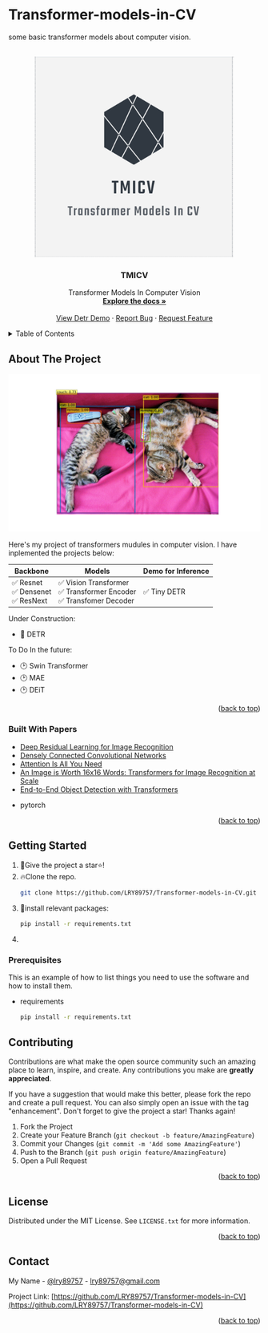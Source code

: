 <div id="top"></div>

# Transformer-models-in-CV
some basic transformer models about computer vision.

<!-- Refer to the badnets-pytorch's readme -->

<!-- [![standard-readme compliant](https://img.shields.io/badge/readme%20style-standard-brightgreen.svg?style=flat-square)](https://github.com/RichardLitt/standard-readme) -->

<!--
*** Thanks for checking out the Best-README-Template. If you have a suggestion
*** that would make this better, please fork the repo and create a pull request
*** or simply open an issue with the tag "enhancement".
*** Don't forget to give the project a star!
*** Thanks again! Now go create something AMAZING! :D
-->



<!-- PROJECT SHIELDS -->
<!--
*** I'm using markdown "reference style" links for readability.
*** Reference links are enclosed in brackets [ ] instead of parentheses ( ).
*** See the bottom of this document for the declaration of the reference variables
*** for contributors-url, forks-url, etc. This is an optional, concise syntax you may use.
*** https://www.markdownguide.org/basic-syntax/#reference-style-links
-->
<!-- [![Contributors][contributors-shield]][contributors-url] -->
<!-- [![Forks][forks-shield]][forks-url] -->
<!-- [![Stargazers][stars-shield]][stars-url] -->
<!-- [![Issues][issues-shield]][issues-url] -->
<!-- [![MIT License][license-shield]][https://github.com/LRY89757/Transformer-models-in-CV/blob/main/LICENSE] -->
<!-- [![LinkedIn][twitter-shield]][linkedin-url] -->
<!-- ![![Twitter](https://twitter.com/lry89757)](https://img.shields.io/badge/<Twitter>-%231DA1F2.svg?style=for-the-badge&logo=Twitter&logoColor=white) -->


<!-- PROJECT LOGO -->
<br />

<div align="center">
  <a href="https://github.com/LRY89757/Transformer-models-in-CV">
    <img src="images/logo.png" alt="Logo" width="400" height="400">
  </a>


<h3 align="center">TMICV</h3>

  <p align="center">
    Transformer Models In Computer Vision
    <br />
    <a href="https://github.com/LRY89757/Transformer-models-in-CV"><strong>Explore the docs »</strong></a>
    <br />
    <br />
    <a href="https://github.com/LRY89757/Transformer-models-in-CV/tree/main/demo">View Detr Demo</a>
    ·
    <a href="https://github.com/LRY89757/Transformer-models-in-CV/issues">Report Bug</a>
    ·
    <a href="https://github.com/LRY89757/Transformer-models-in-CV/issues">Request Feature</a>
  </p>

</div>



<!-- TABLE OF CONTENTS -->

<details>
  <summary>Table of Contents</summary>
  <ol>
    <li>
      <a href="#about-the-project">About The Project</a>
      <ul>
        <li><a href="#built-with">Built With</a></li>
      </ul>
    </li>
    <li>
      <a href="#getting-started">Getting Started</a>
      <!-- <ul>
        <li><a href="#prerequisites">Prerequisites</a></li>
        <li><a href="#installation">Installation</a></li>
      </ul> -->
    </li>
    <li><a href="#usage">Usage</a></li>
    <li><a href="#roadmap">Roadmap</a></li>
    <li><a href="#contributing">Contributing</a></li>
    <li><a href="#license">License</a></li>
    <li><a href="#contact">Contact</a></li>
    <li><a href="#acknowledgments">Acknowledgments</a></li>
  </ol>
</details>




<!-- ABOUT THE PROJECT -->

## About The Project
<!-- ![](demo/detr_demo.jpg) -->
![![Product Name Screen Shot][product-screenshot]](demo/detr_demo.jpg)
<!-- (https://example.com) -->

Here's my project of transformers mudules in computer vision. 
I have inplemented the projects below:

| Backbone | Models              | Demo for Inference |
| -------- | ------------------- | ------------------ |
| ✅ Resnet <br> ✅ Densenet <br> ✅ ResNext | ✅ Vision Transformer <br> ✅ Transformer Encoder <br> ✅ Transfomer Decoder | ✅ Tiny DETR        |


Under Construction:
* 🚧 DETR

To Do In the future:
* 🕑 Swin Transformer
* 🕑 MAE
* 🕑 DEiT

<!-- Here's a blank template to get started: To avoid retyping too much info. Do a search and replace with your text editor for the following: `github_username`, `repo_name`, `twitter_handle`, `linkedin_username`, `email`, `email_client`, `project_title`, `project_description` -->

<p align="right">(<a href="#top">back to top</a>)</p>



### Built With Papers

* [Deep Residual Learning for Image Recognition](https://arxiv.org/abs/2010.11929)
* [Densely Connected Convolutional Networks](https://arxiv.org/abs/1608.06993)
* [Attention Is All You Need](https://arxiv.org/abs/1706.03762)
* [An Image is Worth 16x16 Words: Transformers for Image Recognition at Scale](https://arxiv.org/abs/2010.11929)
* [End-to-End Object Detection with Transformers](https://arxiv.org/abs/2005.12872)

<!-- * [Next.js](https://nextjs.org/)
* [React.js](https://reactjs.org/)
* [Vue.js](https://vuejs.org/)
* [Angular](https://angular.io/)
* [Svelte](https://svelte.dev/)
* [Laravel](https://laravel.com)
* [Bootstrap](https://getbootstrap.com)
* [JQuery](https://jquery.com) -->

* pytorch


<p align="right">(<a href="#top">back to top</a>)</p>



<!-- GETTING STARTED -->

## Getting Started

<!-- This is an example of how you may give instructions on setting up your project locally.
To get a local copy up and running follow these simple example steps. -->

1. 👋Give the project a star⭐!
2. 🔥Clone the repo.
   ```sh
   git clone https://github.com/LRY89757/Transformer-models-in-CV.git
   ```
3. 💼install relevant packages:
   ```sh
   pip install -r requirements.txt
   ```
4. 


### Prerequisites

This is an example of how to list things you need to use the software and how to install them.

* requirements

  ```sh
  pip install -r requirements.txt
  ```
<!-- 
### Installation

1. Get a free API Key at [https://example.com](https://example.com)

2. Clone the repo

   ```sh
   git clone https://github.com/LRY89757/Transformer-models-in-CV.git
   ```

3. Install NPM packages

   ```sh
   npm install
   ```

4. Enter your API in `config.js`

   ```js
   const API_KEY = 'ENTER YOUR API';
   ```

<p align="right">(<a href="#top">back to top</a>)</p>

 -->

<!-- USAGE EXAMPLES -->

<!-- ## Usage -->

<!-- Use this space to show useful examples of how a project can be used. Additional screenshots, code examples and demos work well in this space. You may also link to more resources.

_For more examples, please refer to the [Documentation](https://example.com)_ -->

<!-- ### Download dataset -->




<!-- <p align="right">(<a href="#top">back to top</a>)</p> -->



<!-- ROADMAP -->
<!-- 
## Roadmap

- [ ] Feature 1
- [ ] Feature 2
- [ ] Feature 3
  - [ ] Nested Feature

See the [open issues](https://github.com/LRY89757/Transformer-models-in-CV/issues) for a full list of proposed features (and known issues).

<p align="right">(<a href="#top">back to top</a>)</p>

 -->

<!-- CONTRIBUTING -->

## Contributing

Contributions are what make the open source community such an amazing place to learn, inspire, and create. Any contributions you make are **greatly appreciated**.

If you have a suggestion that would make this better, please fork the repo and create a pull request. You can also simply open an issue with the tag "enhancement".
Don't forget to give the project a star! Thanks again!

1. Fork the Project
2. Create your Feature Branch (`git checkout -b feature/AmazingFeature`)
3. Commit your Changes (`git commit -m 'Add some AmazingFeature'`)
4. Push to the Branch (`git push origin feature/AmazingFeature`)
5. Open a Pull Request

<p align="right">(<a href="#top">back to top</a>)</p>



<!-- LICENSE -->

## License

Distributed under the MIT License. See `LICENSE.txt` for more information.

<p align="right">(<a href="#top">back to top</a>)</p>



<!-- CONTACT -->

## Contact


My Name - [@lry89757](https://twitter.com/lry89757) - lry89757@gmail.com

Project Link: [https://github.com/LRY89757/Transformer-models-in-CV](https://github.com/LRY89757/Transformer-models-in-CV)

<p align="right">(<a href="#top">back to top</a>)</p>



<!-- ACKNOWLEDGMENTS -->
<!-- 
## Acknowledgments

* []()
* []()
* []()

<p align="right">(<a href="#top">back to top</a>)</p>



<!-- MARKDOWN LINKS & IMAGES -->
<!-- https://www.markdownguide.org/basic-syntax/#reference-style-links -->
<!-- [contributors-shield]: https://img.shields.io/github/contributors/github_username/repo_name.svg?style=for-the-badge
[contributors-url]: https://github.com/LRY89757/Transformer-models-in-CV/graphs/contributors
[forks-shield]: https://img.shields.io/github/forks/github_username/repo_name.svg?style=for-the-badge
[forks-url]: https://github.com/LRY89757/Transformer-models-in-CV/network/members
[stars-shield]: https://img.shields.io/github/stars/github_username/repo_name.svg?style=for-the-badge
[stars-url]: https://github.com/LRY89757/Transformer-models-in-CV/stargazers
[issues-shield]: https://img.shields.io/github/issues/github_username/repo_name.svg?style=for-the-badge
[issues-url]: https://github.com/LRY89757/Transformer-models-in-CV/issues
[license-shield]: https://img.shields.io/github/license/github_username/repo_name.svg?style=for-the-badge
[license-url]: https://github.com/LRY89757/Transformer-models-in-CV/blob/master/LICENSE.txt
[linkedin-shield]: https://img.shields.io/badge/-LinkedIn-black.svg?style=for-the-badge&logo=linkedin&colorB=555
[linkedin-url]: https://linkedin.com/in/linkedin_username
[product-screenshot]: images/screenshot.png  -->
